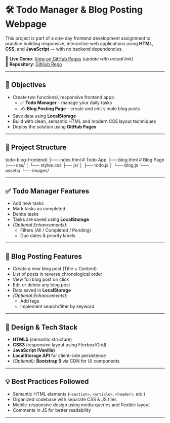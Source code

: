 # 🛠️ Todo Manager & Blog Posting Webpage

This project is part of a one-day frontend development assignment to practice building responsive, interactive web applications using **HTML**, **CSS**, and **JavaScript** — with no backend dependencies.

🔗 **Live Demo**: [View on GitHub Pages](https://shreyansh-786.github.io/Todo_Blog_Frontend) *(update with actual link)*  
📁 **Repository**: [GitHub Repo](https://github.com/Shreyansh-786/Todo_Blog_Frontend)

---

## 📌 Objectives

- Create two functional, responsive frontend apps:
  - ✅ **Todo Manager** – manage your daily tasks
  - ✍️ **Blog Posting Page** – create and edit simple blog posts
- Save data using **LocalStorage**
- Build with clean, semantic HTML and modern CSS layout techniques
- Deploy the solution using **GitHub Pages**

---

## 📂 Project Structure
todo-blog-frontend/
├── index.html          # Todo App
├── blog.html           # Blog Page
├── css/
│   └── styles.css
├── js/
│   ├── todo.js
│   └── blog.js
└── assets/
    └── images/

---

## ✅ Todo Manager Features

- Add new tasks
- Mark tasks as completed
- Delete tasks
- Tasks are saved using **LocalStorage**
- *(Optional Enhancements)*:
  - Filters (All / Completed / Pending)
  - Due dates & priority labels

---

## 📝 Blog Posting Features

- Create a new blog post (Title + Content)
- List of posts in reverse chronological order
- View full blog post on click
- Edit or delete any blog post
- Data saved in **LocalStorage**
- *(Optional Enhancements)*:
  - Add tags
  - Implement search/filter by keyword

---

## 🎨 Design & Tech Stack

- **HTML5** (semantic structure)
- **CSS3** (responsive layout using Flexbox/Grid)
- **JavaScript (Vanilla)**
- **LocalStorage API** for client-side persistence
- *(Optional)*: **Bootstrap 5** via CDN for UI components

---

## 💡 Best Practices Followed

- Semantic HTML elements (`<section>`, `<article>`, `<header>`, etc.)
- Organized codebase with separate CSS & JS files
- Mobile-responsive design using media queries and flexible layout
- Comments in JS for better readability

---
